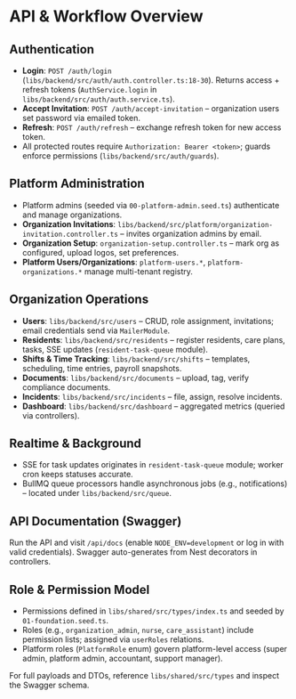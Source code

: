 # API & Workflow Overview

## Authentication
- **Login**: `POST /auth/login` (`libs/backend/src/auth/auth.controller.ts:18-30`). Returns access + refresh tokens (`AuthService.login` in `libs/backend/src/auth/auth.service.ts`).
- **Accept Invitation**: `POST /auth/accept-invitation` – organization users set password via emailed token.
- **Refresh**: `POST /auth/refresh` – exchange refresh token for new access token.
- All protected routes require `Authorization: Bearer <token>`; guards enforce permissions (`libs/backend/src/auth/guards`).

## Platform Administration
- Platform admins (seeded via `00-platform-admin.seed.ts`) authenticate and manage organizations.
- **Organization Invitations**: `libs/backend/src/platform/organization-invitation.controller.ts` – invites organization admins by email.
- **Organization Setup**: `organization-setup.controller.ts` – mark org as configured, upload logos, set preferences.
- **Platform Users/Organizations**: `platform-users.*`, `platform-organizations.*` manage multi-tenant registry.

## Organization Operations
- **Users**: `libs/backend/src/users` – CRUD, role assignment, invitations; email credentials send via `MailerModule`.
- **Residents**: `libs/backend/src/residents` – register residents, care plans, tasks, SSE updates (`resident-task-queue` module).
- **Shifts & Time Tracking**: `libs/backend/src/shifts` – templates, scheduling, time entries, payroll snapshots.
- **Documents**: `libs/backend/src/documents` – upload, tag, verify compliance documents.
- **Incidents**: `libs/backend/src/incidents` – file, assign, resolve incidents.
- **Dashboard**: `libs/backend/src/dashboard` – aggregated metrics (queried via controllers).

## Realtime & Background
- SSE for task updates originates in `resident-task-queue` module; worker cron keeps statuses accurate.
- BullMQ queue processors handle asynchronous jobs (e.g., notifications) – located under `libs/backend/src/queue`.

## API Documentation (Swagger)
Run the API and visit `/api/docs` (enable `NODE_ENV=development` or log in with valid credentials). Swagger auto-generates from Nest decorators in controllers.

## Role & Permission Model
- Permissions defined in `libs/shared/src/types/index.ts` and seeded by `01-foundation.seed.ts`.
- Roles (e.g., `organization_admin`, `nurse`, `care_assistant`) include permission lists; assigned via `userRoles` relations.
- Platform roles (`PlatformRole` enum) govern platform-level access (super admin, platform admin, accountant, support manager).

For full payloads and DTOs, reference `libs/shared/src/types` and inspect the Swagger schema.
